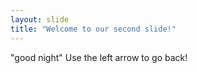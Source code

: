 ```yaml
---
layout: slide
title: "Welcome to our second slide!"
---
```

"good night"
Use the left arrow to go back!
